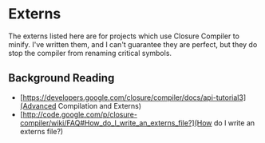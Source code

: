 # ExternsThe externs listed here are for projects which use Closure Compiler to minify. I've written them, and I can't guarantee they are perfect, but they do stop the compiler from renaming critical symbols.## Background Reading* [https://developers.google.com/closure/compiler/docs/api-tutorial3](Advanced Compilation and Externs)* [http://code.google.com/p/closure-compiler/wiki/FAQ#How_do_I_write_an_externs_file?](How do I write an externs file?)
